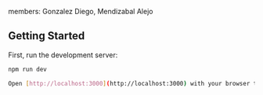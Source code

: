 members: Gonzalez Diego, Mendizabal Alejo

## Getting Started

First, run the development server:

```bash
npm run dev

Open [http://localhost:3000](http://localhost:3000) with your browser to see the result.

